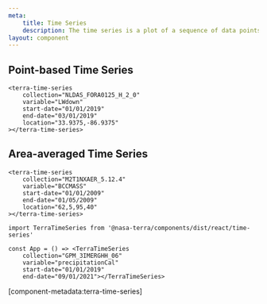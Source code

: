 ```yaml
---
meta:
    title: Time Series
    description: The time series is a plot of a sequence of data points that occur in successive order over some period of time for a given variable.
layout: component
---
```


## Point-based Time Series

```html:preview
<terra-time-series
    collection="NLDAS_FORA0125_H_2_0"
    variable="LWdown"
    start-date="01/01/2019"
    end-date="03/01/2019"
    location="33.9375,-86.9375"
></terra-time-series>
```

## Area-averaged Time Series

```html:preview
<terra-time-series
    collection="M2T1NXAER_5.12.4"
    variable="BCCMASS"
    start-date="01/01/2009"
    end-date="01/05/2009"
    location="62,5,95,40"
></terra-time-series>
```

```jsx:react
import TerraTimeSeries from '@nasa-terra/components/dist/react/time-series'

const App = () => <TerraTimeSeries
    collection="GPM_3IMERGHH_06"
    variable="precipitationCal"
    start-date="01/01/2019"
    end-date="09/01/2021"></TerraTimeSeries>
```

[component-metadata:terra-time-series]
